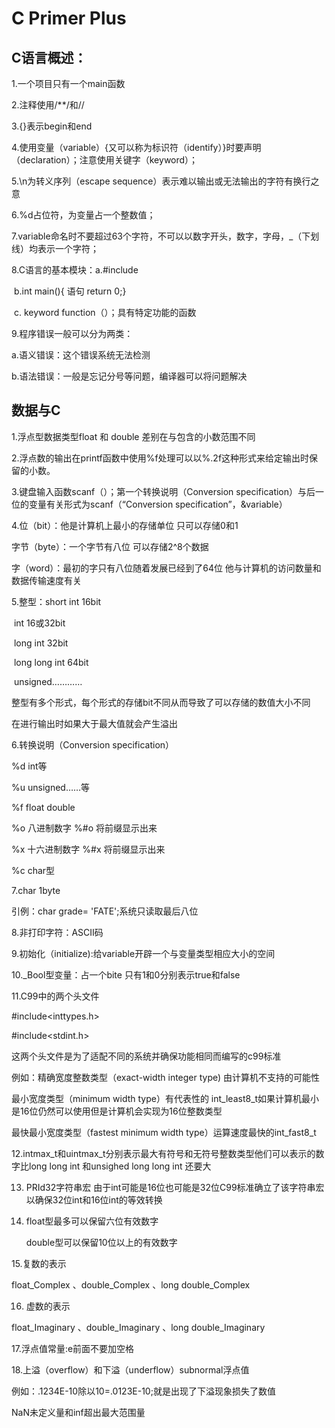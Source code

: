 # C Primer Plus

## C语言概述：

1.一个项目只有一个main函数

2.注释使用/**/和//

3.{}表示begin和end

4.使用变量（variable）{又可以称为标识符（identify）}时要声明（declaration）；注意使用关键字（keyword）；

5.\n为转义序列（escape sequence）表示难以输出或无法输出的字符有换行之意

6.%d占位符，为变量占一个整数值；

7.variable命名时不要超过63个字符，不可以以数字开头，数字，字母，_（下划线）均表示一个字符；

8.C语言的基本模块：a.#include

​                                     b.int main(){  语句 return 0;}

​                                     c. keyword function（）；具有特定功能的函数

9.程序错误一般可以分为两类：

a.语义错误：这个错误系统无法检测

b.语法错误：一般是忘记分号等问题，编译器可以将问题解决

## 数据与C

1.浮点型数据类型float 和 double 差别在与包含的小数范围不同

2.浮点数的输出在printf函数中使用%f处理可以以%.2f这种形式来给定输出时保留的小数。

3.键盘输入函数scanf（）；第一个转换说明（Conversion specification）与后一位的变量有关形式为scanf（“Conversion specification”，&variable）

4.位（bit）：他是计算机上最小的存储单位 只可以存储0和1

 字节（byte）：一个字节有八位 可以存储2^8个数据

 字（word）：最初的字只有八位随着发展已经到了64位 他与计算机的访问数量和数据传输速度有关

5.整型：short int   16bit

​               int    16或32bit

​               long int   32bit

​               long long int  64bit

​               unsigned…………

整型有多个形式，每个形式的存储bit不同从而导致了可以存储的数值大小不同

在进行输出时如果大于最大值就会产生溢出

6.转换说明（Conversion specification）

%d   int等

%u unsigned……等

%f    float double

%o 八进制数字 %#o 将前缀显示出来

%x 十六进制数字   %#x 将前缀显示出来

%c char型

7.char  1byte

引例：char grade= 'FATE';系统只读取最后八位

8.非打印字符：ASCⅡ码

9.初始化（initialize):给variable开辟一个与变量类型相应大小的空间

10._Bool型变量：占一个bite 只有1和0分别表示true和false

11.C99中的两个头文件

#include<inttypes.h>

#include<stdint.h>

这两个头文件是为了适配不同的系统并确保功能相同而编写的c99标准

例如：精确宽度整数类型（exact-width integer type) 由计算机不支持的可能性

最小宽度类型（minimum width type）有代表性的 int_least8_t如果计算机最小是16位仍然可以使用但是计算机会实现为16位整数类型

最快最小宽度类型（fastest minimum width type）运算速度最快的int_fast8_t

12.intmax_t和uintmax_t分别表示最大有符号和无符号整数类型他们可以表示的数字比long long int 和unsighed long long int 还要大

13. PRId32字符串宏   由于int可能是16位也可能是32位C99标准确立了该字符串宏以确保32位int和16位int的等效转换

14. float型最多可以保留六位有效数字

    double型可以保留10位以上的有效数字

15.复数的表示

 float_Complex 、double_Complex 、long double_Complex

16. 虚数的表示

float_Imaginary 、double_Imaginary 、long double_Imaginary

17.浮点值常量:e前面不要加空格

18.上溢（overflow）和下溢（underflow）subnormal浮点值

例如：.1234E-10除以10=.0123E-10;就是出现了下溢现象损失了数值

NaN未定义量和inf超出最大范围量

​    
